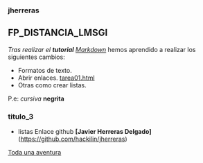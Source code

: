 ### jherreras
## FP_DISTANCIA_LMSGI
_Tras realizar el **tutorial** [Markdown](http://www.markdowntutorial.com/)_ hemos aprendido a realizar los siguientes cambios:
* Formatos de texto.
* Abrir enlaces. [tarea01.html](https://raw.githack.com/hackilin/jherreras/master/tarea01.html) 
* Otras como crear listas.

P.e:
_cursiva_ **negrita** 
### titulo_3
* listas
Enlace github **[Javier Herreras Delgado]**(https://github.com/hackilin/jherreras)

[Toda una aventura](https://github.com/hackilin/jherreras/blob/master/jones.jpg)
